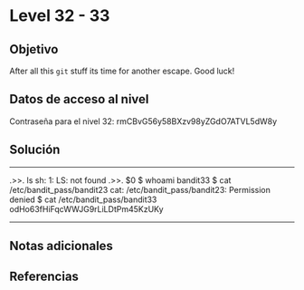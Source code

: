 # Level 32 - 33

## Objetivo
After all this `git` stuff its time for another escape. Good luck!

## Datos de acceso al nivel
Contraseña para el nivel 32: rmCBvG56y58BXzv98yZGdO7ATVL5dW8y

## Solución
---
.>>. ls
sh: 1: LS: not found
.>>. $0
$ whoami
bandit33
$ cat /etc/bandit_pass/bandit23
cat: /etc/bandit_pass/bandit23: Permission denied
$ cat /etc/bandit_pass/bandit33
odHo63fHiFqcWWJG9rLiLDtPm45KzUKy

---
## Notas adicionales


## Referencias


